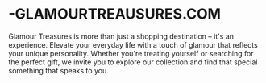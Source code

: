 # -GLAMOURTREAUSURES.COM
Glamour Treasures is more than just a shopping destination – it's an experience. Elevate your everyday life with a touch of glamour that reflects your unique personality. Whether you're treating yourself or searching for the perfect gift, we invite you to explore our collection and find that special something that speaks to you.
